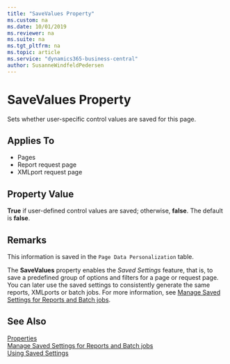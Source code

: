 ```yaml
---
title: "SaveValues Property"
ms.custom: na
ms.date: 10/01/2019
ms.reviewer: na
ms.suite: na
ms.tgt_pltfrm: na
ms.topic: article
ms.service: "dynamics365-business-central"
author: SusanneWindfeldPedersen
---
```


# SaveValues Property
Sets whether user-specific control values are saved for this page.  
  
## Applies To  
  
- Pages
- Report request page  
- XMLport request page
  
## Property Value  

**True** if user-defined control values are saved; otherwise, **false**. The default is **false**.  
  
## Remarks  

This information is saved in the `Page Data Personalization` table.  

The **SaveValues** property enables the *Saved Settings* feature, that is, to save a predefined group of options and filters for a page or request page. You can later use the saved settings to consistently generate the same reports, XMLports or batch jobs. For more information, see [Manage Saved Settings for Reports and Batch jobs](https://docs.microsoft.com/en-us/dynamics365/business-central/reports-saving-reusing-settings).
  
## See Also

[Properties](devenv-properties.md)  
[Manage Saved Settings for Reports and Batch jobs](https://docs.microsoft.com/en-us/dynamics365/business-central/reports-saving-reusing-settings)  
[Using Saved Settings](https://docs.microsoft.com/en-us/dynamics365/business-central/ui-work-report#SavedSettings)